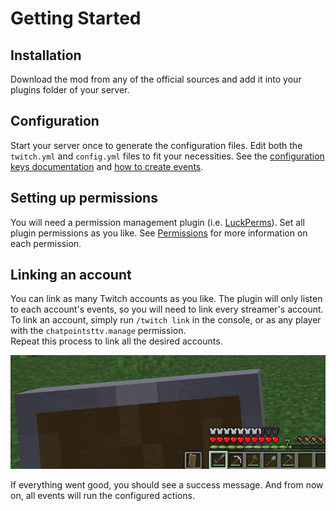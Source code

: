 # Getting Started

## Installation
Download the mod from any of the official sources and add it into your plugins folder of your server.

## Configuration
Start your server once to generate the configuration files. Edit both the `twitch.yml` and `config.yml` files to fit your necessities. See the [configuration keys documentation](config/index.md) and [how to create events](config/events_and_actions.md).

## Setting up permissions
You will need a permission management plugin (i.e. [LuckPerms](https://luckperms.net/)).
Set all plugin permissions as you like. See [Permissions](config/permissions.md) for more information on each permission.

## Linking an account
You can link as many Twitch accounts as you like. The plugin will only listen to each account's events, so you will need to link every streamer's account.  
To link an account, simply run `/twitch link` in the console, or as any player with the `chatpointsttv.manage` permission.  
Repeat this process to link all the desired accounts.

![](img/twitch_link_command.gif)

If everything went good, you should see a success message. And from now on, all events will run the configured actions.